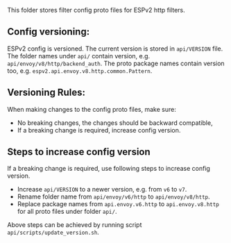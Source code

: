 
This folder stores filter config proto files for ESPv2 http filters.

## Config versioning:

ESPv2 config is versioned. The current version is stored in `api/VERSION` file.
The folder names under `api/` contain version, e.g. `api/envoy/v8/http/backend_auth`.
The proto package names contain version too, e.g. `espv2.api.envoy.v8.http.common.Pattern`.

## Versioning Rules:
When making changes to the config proto files, make sure:
* No breaking changes, the changes should be backward compatible,
* If a breaking change is required, increase config version.

## Steps to increase config version
If a breaking change is required, use following steps to increase config version.
* Increase `api/VERSION` to a newer version, e.g. from `v6` to `v7`.
* Rename folder name from `api/envoy/v6/http` to `api/envoy/v8/http`.
* Replace package names from `api.envoy.v6.http` to `api.envoy.v8.http` for all proto files under folder `api/`.

Above steps can be achieved by running script `api/scripts/update_version.sh`.
